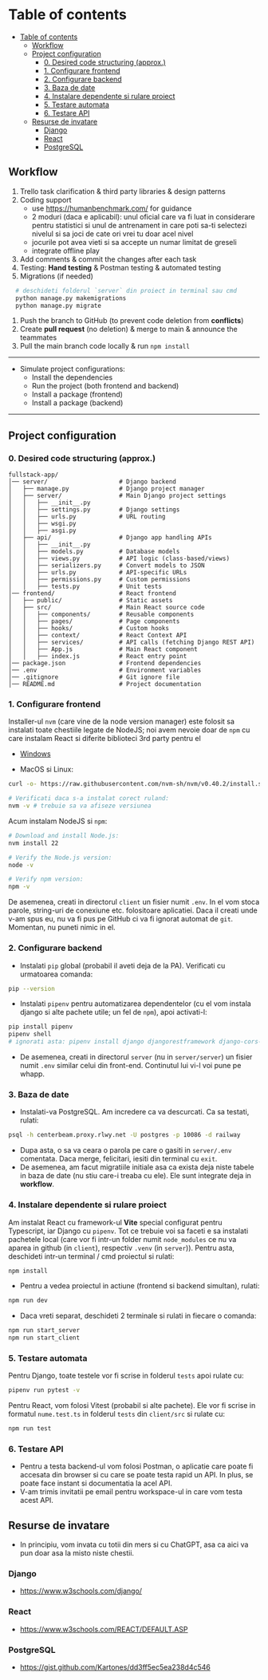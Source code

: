 # Table of contents
- [Table of contents](#table-of-contents)
  - [Workflow](#workflow)
  - [Project configuration](#project-configuration)
      - [0. Desired code structuring (approx.)](#0-desired-code-structuring-approx)
      - [1. Configurare frontend](#1-configurare-frontend)
      - [2. Configurare backend](#2-configurare-backend)
      - [3. Baza de date](#3-baza-de-date)
      - [4. Instalare dependente si rulare proiect](#4-instalare-dependente-si-rulare-proiect)
      - [5. Testare automata](#5-testare-automata)
      - [6. Testare API](#6-testare-api)
  - [Resurse de invatare](#resurse-de-invatare)
    - [Django](#django)
    - [React](#react)
    - [PostgreSQL](#postgresql)

## Workflow

1. Trello task clarification & third party libraries & design patterns
2. Coding support
     - use https://humanbenchmark.com/ for guidance
     - 2 moduri (daca e aplicabil): unul oficial care va fi luat in considerare pentru statistici si unul de antrenament in care poti sa-ti selectezi nivelul si sa joci de cate ori vrei tu doar acel nivel
     - jocurile pot avea vieti si sa accepte un numar limitat de greseli
     - integrate offline play
3. Add comments & commit the changes after each task
4. Testing: **Hand testing** & Postman testing & automated testing
5. Migrations (if needed)
```sh
  # deschideti folderul `server` din proiect in terminal sau cmd
  python manage.py makemigrations
  python manage.py migrate
```
1. Push the branch to GitHub (to prevent code deletion from **conflicts**)
2. Create **pull request** (no deletion) & merge to main & announce the teammates
3. Pull the main branch code locally & run `npm install`



---

- Simulate project configurations:
  - Install the dependencies
  - Run the project (both frontend and backend)
  - Install a package (frontend)
  - Install a package (backend)

---

## Project configuration
### 0. Desired code structuring (approx.)
```
fullstack-app/
│── server/                    # Django backend
│   ├── manage.py              # Django project manager
│   ├── server/                # Main Django project settings
│   │   ├── __init__.py
│   │   ├── settings.py        # Django settings
│   │   ├── urls.py            # URL routing
│   │   ├── wsgi.py
│   │   ├── asgi.py
│   ├── api/                   # Django app handling APIs
│   │   ├── __init__.py
│   │   ├── models.py          # Database models
│   │   ├── views.py           # API logic (class-based/views)
│   │   ├── serializers.py     # Convert models to JSON
│   │   ├── urls.py            # API-specific URLs
│   │   ├── permissions.py     # Custom permissions
│   │   ├── tests.py           # Unit tests
│── frontend/                  # React frontend
│   ├── public/                # Static assets
│   ├── src/                   # Main React source code
│   │   ├── components/        # Reusable components
│   │   ├── pages/             # Page components
│   │   ├── hooks/             # Custom hooks
│   │   ├── context/           # React Context API
│   │   ├── services/          # API calls (fetching Django REST API)
│   │   ├── App.js             # Main React component
│   │   ├── index.js           # React entry point
│── package.json               # Frontend dependencies
│── .env                       # Environment variables
│── .gitignore                 # Git ignore file
│── README.md                  # Project documentation
```

### 1. Configurare frontend
Installer-ul `nvm` (care vine de la node version manager) este folosit sa instalati toate chestiile legate de NodeJS; noi avem nevoie doar de `npm` cu care instalam React si diferite biblioteci 3rd party pentru el
- [Windows](https://www.freecodecamp.org/news/node-version-manager-nvm-install-guide/)

- MacOS si Linux:
```sh
curl -o- https://raw.githubusercontent.com/nvm-sh/nvm/v0.40.2/install.sh | bash
```

```sh
# Verificati daca s-a instalat corect ruland:
nvm -v # trebuie sa va afiseze versiunea
```

Acum instalam NodeJS si `npm`:

```sh
# Download and install Node.js:
nvm install 22

# Verify the Node.js version:
node -v

# Verify npm version:
npm -v
```

De asemenea, creati in directorul `client` un fisier numit `.env`. In el vom stoca parole, string-uri de conexiune etc. folositoare aplicatiei. Daca il creati unde v-am spus eu, nu va fi pus pe GitHub ci va fi ignorat automat de `git`. Momentan, nu puneti nimic in el.

### 2. Configurare backend
- Instalati `pip` global (probabil il aveti deja de la PA). Verificati cu urmatoarea comanda:
```sh
pip --version
```

- Instalati `pipenv` pentru automatizarea dependentelor (cu el vom instala django si alte pachete utile; un fel de `npm`), apoi activati-l:
```sh
pip install pipenv
pipenv shell
# ignorati asta: pipenv install django djangorestframework django-cors-headers
```

- De asemenea, creati in directorul `server` (nu in `server/server`) un fisier numit `.env` similar celui din front-end. Continutul lui vi-l voi pune pe whapp.

### 3. Baza de date
- Instalati-va PostgreSQL. Am incredere ca va descurcati. Ca sa testati, rulati:
```sh
psql -h centerbeam.proxy.rlwy.net -U postgres -p 10086 -d railway
```
- Dupa asta, o sa va ceara o parola pe care o gasiti in `server/.env` comentata. Daca merge, felicitari, iesiti din terminal cu `exit`.
- De asemenea, am facut migratiile initiale asa ca exista deja niste tabele in baza de date (nu stiu care-i treaba cu ele). Ele sunt integrate deja in **workflow**.


### 4. Instalare dependente si rulare proiect
Am instalat React cu framework-ul **Vite** special configurat pentru Typescript, iar Django cu `pipenv`. Tot ce trebuie voi sa faceti e sa instalati pachetele local (care vor fi intr-un folder numit `node_modules` ce nu va aparea in github (in `client`), respectiv `.venv` (in `server`)). Pentru asta, deschideti intr-un terminal / cmd proiectul si rulati:

```sh
npm install
```

- Pentru a vedea proiectul in actiune (frontend si backend simultan), rulati:
```sh
npm run dev
```
- Daca vreti separat, deschideti 2 terminale si rulati in fiecare o comanda:
```sh
npm run start_server
npm run start_client
```

### 5. Testare automata
Pentru Django, toate testele vor fi scrise in folderul `tests` apoi rulate cu:
```sh
pipenv run pytest -v
```

Pentru React, vom folosi Vitest (probabil si alte pachete). Ele vor fi scrise in formatul `nume.test.ts` in folderul `tests` din `client/src` si rulate cu:
```sh
npm run test
```

### 6. Testare API
- Pentru a testa backend-ul vom folosi Postman, o aplicatie care poate fi accesata din browser si cu care se poate testa rapid un API. In plus, se poate face instant si documentatia la acel API.
- V-am trimis invitatii pe email pentru workspace-ul in care vom testa acest API.

## Resurse de invatare
- In principiu, vom invata cu totii din mers si cu ChatGPT, asa ca aici va pun doar asa la misto niste chestii.
### Django
- https://www.w3schools.com/django/
### React
- https://www.w3schools.com/REACT/DEFAULT.ASP
### PostgreSQL
- https://gist.github.com/Kartones/dd3ff5ec5ea238d4c546
